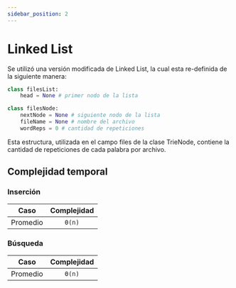 ```yaml
---
sidebar_position: 2
---
```


# Linked List

Se utilizó una versión modificada de Linked List, la cual esta re-definida de la siguiente manera:

``` python
class filesList:
    head = None # primer nodo de la lista

class filesNode:
    nextNode = None # siguiente nodo de la lista
    fileName = None # nombre del archivo
    wordReps = 0 # cantidad de repeticiones
```

Esta estructura, utilizada en el campo files de la clase TrieNode, contiene la cantidad de repeticiones de cada palabra por archivo.

## Complejidad temporal
### Inserción
| Caso | Complejidad |
| ---- | :---------: |
| Promedio | `Θ(n)` |

### Búsqueda
| Caso | Complejidad |
| ---- | :---------: |
| Promedio | `Θ(n)` |
